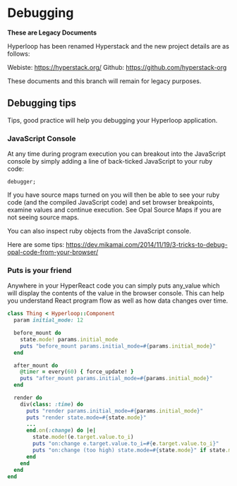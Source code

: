 # Debugging

**These are Legacy Documents**

Hyperloop has been renamed Hyperstack and the new project details are as follows:

Webiste: https://hyperstack.org/
Github: https://github.com/hyperstack-org

These documents and this branch will remain for legacy purposes.

## Debugging tips

Tips, good practice will help you debugging your Hyperloop application.

### JavaScript Console

At any time during program execution you can breakout into the JavaScript console by simply adding a line of back-ticked JavaScript to your ruby code:

`debugger;`

If you have source maps turned on you will then be able to see your ruby code (and the compiled JavaScript code) and set browser breakpoints, examine values and continue execution. See Opal Source Maps if you are not seeing source maps.

You can also inspect ruby objects from the JavaScript console.

Here are some tips: https://dev.mikamai.com/2014/11/19/3-tricks-to-debug-opal-code-from-your-browser/

### Puts is your friend

Anywhere in your HyperReact code you can simply puts any_value which will display the contents of the value in the browser console. This can help you understand React program flow as well as how data changes over time.

```ruby
class Thing < Hyperloop::Component
  param initial_mode: 12

  before_mount do
    state.mode! params.initial_mode
    puts "before_mount params.initial_mode=#{params.initial_mode}"
  end

  after_mount do
    @timer = every(60) { force_update! }
    puts "after_mount params.initial_mode=#{params.initial_mode}"
  end

  render do
    div(class: :time) do
      puts "render params.initial_mode=#{params.initial_mode}"
      puts "render state.mode=#{state.mode}"
      ...
      end.on(:change) do |e|
        state.mode!(e.target.value.to_i)
        puts "on:change e.target.value.to_i=#{e.target.value.to_i}"
        puts "on:change (too high) state.mode=#{state.mode}" if state.mode > 100
      end
    end
  end
end
```
